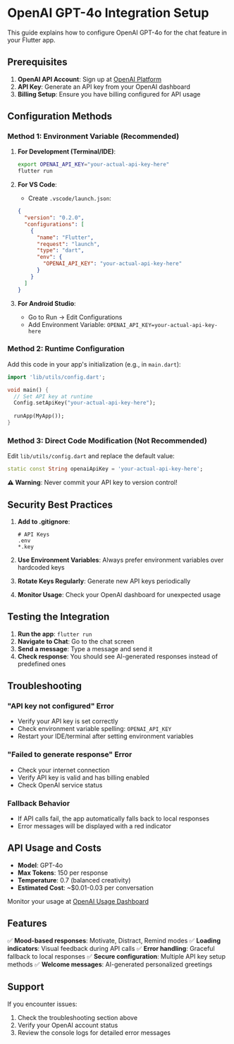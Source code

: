 # OpenAI GPT-4o Integration Setup

This guide explains how to configure OpenAI GPT-4o for the chat feature in your Flutter app.

## Prerequisites

1. **OpenAI API Account**: Sign up at [OpenAI Platform](https://platform.openai.com/)
2. **API Key**: Generate an API key from your OpenAI dashboard
3. **Billing Setup**: Ensure you have billing configured for API usage

## Configuration Methods

### Method 1: Environment Variable (Recommended)

1. **For Development (Terminal/IDE)**:
   ```bash
   export OPENAI_API_KEY="your-actual-api-key-here"
   flutter run
   ```

2. **For VS Code**:
   - Create `.vscode/launch.json`:
   ```json
   {
     "version": "0.2.0",
     "configurations": [
       {
         "name": "Flutter",
         "request": "launch",
         "type": "dart",
         "env": {
           "OPENAI_API_KEY": "your-actual-api-key-here"
         }
       }
     ]
   }
   ```

3. **For Android Studio**:
   - Go to Run → Edit Configurations
   - Add Environment Variable: `OPENAI_API_KEY=your-actual-api-key-here`

### Method 2: Runtime Configuration

Add this code in your app's initialization (e.g., in `main.dart`):

```dart
import 'lib/utils/config.dart';

void main() {
  // Set API key at runtime
  Config.setApiKey("your-actual-api-key-here");
  
  runApp(MyApp());
}
```

### Method 3: Direct Code Modification (Not Recommended)

Edit `lib/utils/config.dart` and replace the default value:

```dart
static const String openaiApiKey = 'your-actual-api-key-here';
```

**⚠️ Warning**: Never commit your API key to version control!

## Security Best Practices

1. **Add to .gitignore**:
   ```
   # API Keys
   .env
   *.key
   ```

2. **Use Environment Variables**: Always prefer environment variables over hardcoded keys

3. **Rotate Keys Regularly**: Generate new API keys periodically

4. **Monitor Usage**: Check your OpenAI dashboard for unexpected usage

## Testing the Integration

1. **Run the app**: `flutter run`
2. **Navigate to Chat**: Go to the chat screen
3. **Send a message**: Type a message and send it
4. **Check response**: You should see AI-generated responses instead of predefined ones

## Troubleshooting

### "API key not configured" Error
- Verify your API key is set correctly
- Check environment variable spelling: `OPENAI_API_KEY`
- Restart your IDE/terminal after setting environment variables

### "Failed to generate response" Error
- Check your internet connection
- Verify API key is valid and has billing enabled
- Check OpenAI service status

### Fallback Behavior
- If API calls fail, the app automatically falls back to local responses
- Error messages will be displayed with a red indicator

## API Usage and Costs

- **Model**: GPT-4o
- **Max Tokens**: 150 per response
- **Temperature**: 0.7 (balanced creativity)
- **Estimated Cost**: ~$0.01-0.03 per conversation

Monitor your usage at [OpenAI Usage Dashboard](https://platform.openai.com/usage)

## Features

✅ **Mood-based responses**: Motivate, Distract, Remind modes
✅ **Loading indicators**: Visual feedback during API calls
✅ **Error handling**: Graceful fallback to local responses
✅ **Secure configuration**: Multiple API key setup methods
✅ **Welcome messages**: AI-generated personalized greetings

## Support

If you encounter issues:
1. Check the troubleshooting section above
2. Verify your OpenAI account status
3. Review the console logs for detailed error messages